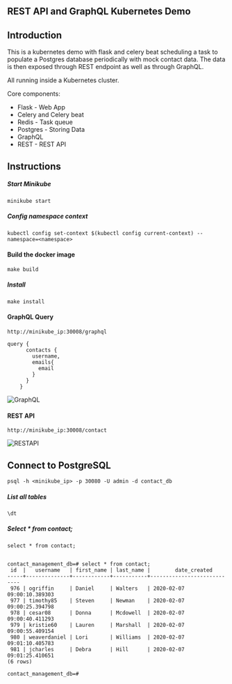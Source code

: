 ## REST API and GraphQL Kubernetes Demo

## Introduction
This is a kubernetes demo with flask and celery beat scheduling a task to populate a Postgres database periodically with mock contact data.
The data is then exposed through REST endpoint as well as through GraphQL.

All running inside a Kubernetes cluster. 

Core components:
- Flask - Web App
- Celery and Celery beat
- Redis - Task queue
- Postgres - Storing Data
- GraphQL
- REST - REST API

## Instructions

##### Start Minikube
```
minikube start
```

##### Config namespace context
````
kubectl config set-context $(kubectl config current-context) --namespace=<namespace>
````

#### Build the docker image

```
make build
```

##### Install 
```
make install
```

#### GraphQL Query

`http://minikube_ip:30008/graphql`

```
query {
      contacts {
        username,
        emails{
          email
        }
      }
    }
```
![GraphQL](https://github.com/arisdavid/graphql-contacts/blob/master/src/static/img/graphql.PNG)

#### REST API
`http://minikube_ip:30008/contact`

![RESTAPI](https://github.com/arisdavid/graphql-contacts/blob/master/src/static/img/rest.PNG)


## Connect to PostgreSQL
```
psql -h <minikube_ip> -p 30080 -U admin -d contact_db
```

##### List all tables
```
\dt
```

##### Select * from contact;
```
select * from contact;
```

```

contact_management_db=# select * from contact;
 id  |   username   | first_name | last_name |        date_created
-----+--------------+------------+-----------+----------------------------
 976 | ogriffin     | Daniel     | Walters   | 2020-02-07 09:00:10.389303
 977 | timothy85    | Steven     | Newman    | 2020-02-07 09:00:25.394798
 978 | cesar08      | Donna      | Mcdowell  | 2020-02-07 09:00:40.411293
 979 | kristie60    | Lauren     | Marshall  | 2020-02-07 09:00:55.409154
 980 | weaverdaniel | Lori       | Williams  | 2020-02-07 09:01:10.405783
 981 | jcharles     | Debra      | Hill      | 2020-02-07 09:01:25.410651
(6 rows)

contact_management_db=#
```
